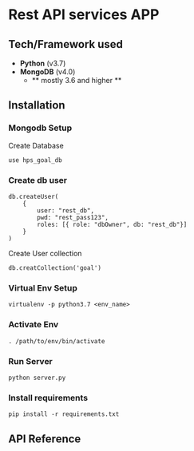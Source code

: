 # Rest API services APP

## Tech/Framework used


- **Python** (v3.7)
- **MongoDB** (v4.0) 
    - ** mostly 3.6 and higher **


## Installation

### Mongodb Setup

Create Database

    use hps_goal_db

### Create db user
	db.createUser(
	    {
		    user: "rest_db",
		    pwd: "rest_pass123",
		    roles: [{ role: "dbOwner", db: "rest_db"}]
		}
    )
Create User collection

    db.creatCollection('goal')
    
### Virtual Env Setup

    virtualenv -p python3.7 <env_name>

### Activate Env

    . /path/to/env/bin/activate

### Run Server

    python server.py

### Install requirements

    pip install -r requirements.txt
## API Reference